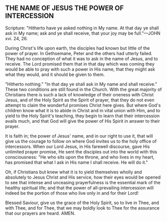 ## THE NAME OF JESUS THE POWER OF INTERCESSION ##

Scripture: "Hitherto have ye asked nothing in My name. At that day ye shall ask in My name; ask and ye shall receive, that your joy may be full."—JOHN xvi. 24, 26.



During Christ's life upon earth, the disciples had known but little of the power of prayer. In Gethsemane, Peter and the others had utterly failed. They had no conception of what it was to ask in the name of Jesus, and to receive. The Lord promised them that in that day which was coming they would be able to pray with such a power in His name, that they might ask what they would, and it should be given to them.

"Hitherto nothing." "In that day ye shall ask in My name and shall receive." These two conditions are still found in the Church. With the great majority of Christians there is such a lack of knowledge of their oneness with Christ Jesus, and of the Holy Spirit as the Spirit of prayer, that they do not even attempt to claim the wonderful promises Christ here gives. But where God's children know what it is to abide in Christ and in vital union with Him, and to yield to the Holy Spirit's teaching, they begin to learn that their intercession avails much, and that God will give the power of His Spirit in answer to their prayer.

It is faith in; the power of Jesus' name, and in our right to use it, that will give us the courage to follow on where God invites us to the holy office of intercessors. When our Lord Jesus, in His farewell discourse, gave His unlimited prayer promise, He sent the disciples out into the world with this consciousness: "He who sits upon the throne, and who lives in my heart, has promised that what I ask in His name I shall receive. He will do it."

Oh, if Christians but knew what it is to yield themselves wholly and absolutely to Jesus Christ and His service, how their eyes would be opened to see that intense and unceasing prayerfulness is the essential mark of the healthy spiritual life; and that the power of all-prevailing intercession will indeed be the portion of those who live only in and for their Lord!

Blessed Saviour, give us the grace of the Holy Spirit, so to live in Thee, and with Thee, and for Thee, that we may boldly look to Thee for the assurance that our prayers are heard. AMEN.

